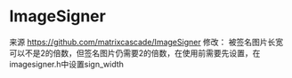 # ImageSigner
来源 https://github.com/matrixcascade/ImageSigner 
修改：
被签名图片长宽可以不是2的倍数，但签名图片仍需要2的倍数，在使用前需要先设置，在imagesigner.h中设置sign_width